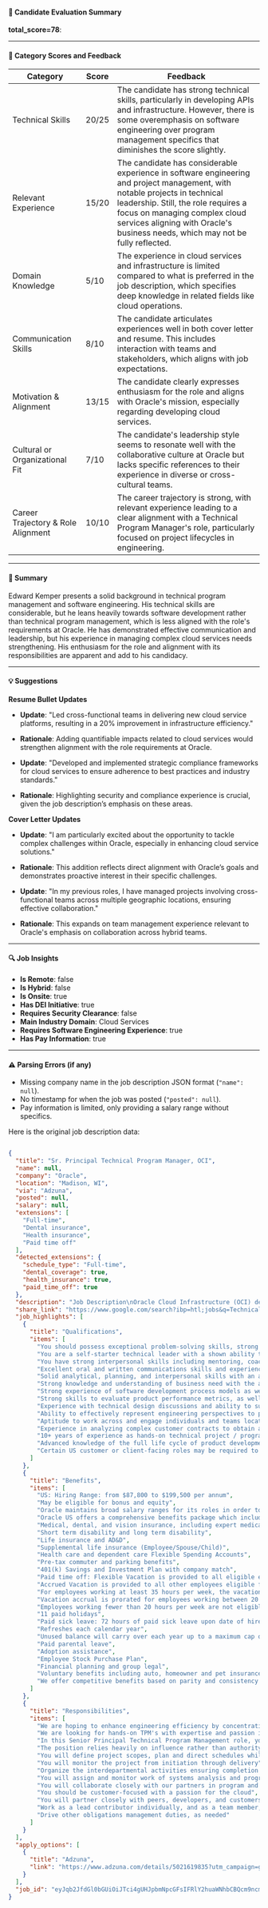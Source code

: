 #### 📄 Candidate Evaluation Summary
**total_score=78**:  

---

#### 🎯 Category Scores and Feedback

| Category                        | Score | Feedback |
|----------------------------------|-------|----------|
| Technical Skills                 | 20/25 | The candidate has strong technical skills, particularly in developing APIs and infrastructure. However, there is some overemphasis on software engineering over program management specifics that diminishes the score slightly. |
| Relevant Experience              | 15/20 | The candidate has considerable experience in software engineering and project management, with notable projects in technical leadership. Still, the role requires a focus on managing complex cloud services aligning with Oracle's business needs, which may not be fully reflected. |
| Domain Knowledge                 | 5/10  | The experience in cloud services and infrastructure is limited compared to what is preferred in the job description, which specifies deep knowledge in related fields like cloud operations. |
| Communication Skills             | 8/10  | The candidate articulates experiences well in both cover letter and resume. This includes interaction with teams and stakeholders, which aligns with job expectations. |
| Motivation & Alignment           | 13/15 | The candidate clearly expresses enthusiasm for the role and aligns with Oracle's mission, especially regarding developing cloud services. |
| Cultural or Organizational Fit   | 7/10  | The candidate's leadership style seems to resonate well with the collaborative culture at Oracle but lacks specific references to their experience in diverse or cross-cultural teams. |
| Career Trajectory & Role Alignment | 10/10 | The career trajectory is strong, with relevant experience leading to a clear alignment with a Technical Program Manager's role, particularly focused on project lifecycles in engineering. |

---

#### 🧾 Summary

Edward Kemper presents a solid background in technical program management and software engineering. His technical skills are considerable, but he leans heavily towards software development rather than technical program management, which is less aligned with the role's requirements at Oracle. He has demonstrated effective communication and leadership, but his experience in managing complex cloud services needs strengthening. His enthusiasm for the role and alignment with its responsibilities are apparent and add to his candidacy.

---

#### 💡 Suggestions

**Resume Bullet Updates**  
- **Update**: "Led cross-functional teams in delivering new cloud service platforms, resulting in a 20% improvement in infrastructure efficiency."
- **Rationale**: Adding quantifiable impacts related to cloud services would strengthen alignment with the role requirements at Oracle.

- **Update**: "Developed and implemented strategic compliance frameworks for cloud services to ensure adherence to best practices and industry standards."
- **Rationale**: Highlighting security and compliance experience is crucial, given the job description’s emphasis on these areas.

**Cover Letter Updates**  
- **Update**: "I am particularly excited about the opportunity to tackle complex challenges within Oracle, especially in enhancing cloud service solutions."
- **Rationale**: This addition reflects direct alignment with Oracle’s goals and demonstrates proactive interest in their specific challenges.

- **Update**: "In my previous roles, I have managed projects involving cross-functional teams across multiple geographic locations, ensuring effective collaboration."
- **Rationale**: This expands on team management experience relevant to Oracle's emphasis on collaboration across hybrid teams.

---

#### 🔍 Job Insights

- **Is Remote**: false
- **Is Hybrid**: false
- **Is Onsite**: true
- **Has DEI Initiative**: true
- **Requires Security Clearance**: false
- **Main Industry Domain**: Cloud Services
- **Requires Software Engineering Experience**: true
- **Has Pay Information**: true

---

#### ⚠️ Parsing Errors (if any)

- Missing company name in the job description JSON format (`"name": null`). 
- No timestamp for when the job was posted (`"posted": null`).
- Pay information is limited, only providing a salary range without specifics.

Here is the original job description data:

```json

{
  "title": "Sr. Principal Technical Program Manager, OCI",
  "name": null,
  "company": "Oracle",
  "location": "Madison, WI",
  "via": "Adzuna",
  "posted": null,
  "salary": null,
  "extensions": [
    "Full-time",
    "Dental insurance",
    "Health insurance",
    "Paid time off"
  ],
  "detected_extensions": {
    "schedule_type": "Full-time",
    "dental_coverage": true,
    "health_insurance": true,
    "paid_time_off": true
  },
  "description": "Job Description\nOracle Cloud Infrastructure (OCI) delivers mission-critical applications for top tier enterprises around the world. Our cloud offers unmatched hyper-scale, multi-tenant services deployed in more than 50 regions worldwide. OCI is expanding its mission beyond the traditional boundaries of public cloud to include dedicated, hybrid and multi cloud, edge computing, and more.\nAt Technical Strategy and Oversight (TSO) organization, our mission is to support customer choice, transparency, and value when it comes to cloud infrastructure. We're embarking on ambitious new initiatives such as building new innovative platforms, high performance primitives, frameworks to support OCI developers, and new container runtime that will allow us to run the full variety of OCI services, including our most demanding, high-performance, high-availability services. We're also working on new ingenuities such as providing canonical implementation of core components for data planes through a data-plane runtime framework, developing a remote persistent storage solution with the latency and performance comparable to that of a local nVME drive, and developing standards and tools to identify critical performance improvements across OCI data-planes. We are hoping to enhance engineering efficiency by concentrating our expertise on building low level systems with high performance that can be adopted by our core cloud services across OCI.\nIn addition, TSO organization is charged with creation and governance of the OCI-wide programs to improve organizational engineering standards, governing processes, architectural review boards, change management, intercoms, PSA's, and recruiting tools.\nWe are looking for hands-on TPM's with expertise and passion in solving difficult problems in all areas of cloud service software engineering: high scale distributed systems, virtualized infrastructure, identity, security, observability, and user experience.\nThis is a greenfield opportunity to design and build new cloud services from the ground up. We are growing fast, still at an early stage, and working on ambitious new initiatives. You will be part of a team of smart, motivated, diverse people, and given the autonomy as well as support to do your best work. It is a dynamic and flexible workplace where you'll belong and be encouraged.\nWho are we looking for?\nIn this Senior Principal Technical Program Management role, you will be working across a multi-functional team that understands our business and its objectives, to lead us through planning and designing technical solutions to solve the business's problems in a very agile, fast-paced, and collaborative environment. The position relies heavily on influence rather than authority to drive projects.\nYou will define project scopes, plan and direct schedules while focusing on regular and timely delivery of value; organize and lead project status and working meetings; prepare and distribute progress reports; manage risks and issues; correct deviations from plans; and perform delivery planning for assigned projects.\nYou will monitor the project from initiation through delivery. Organize the interdepartmental activities ensuring completion of the project/product on schedule and within budget constraints. You will assign and monitor work of systems analysis and program staff, providing technical support and direction.\nYou will collaborate closely with our partners in program and product management to understand our customers and build the right solutions and products that makes their needs and businesses complete.\nYou should possess exceptional problem-solving skills, strong business judgment, and notable experience collaborating in hybrid teams. You are a self-starter technical leader with a shown ability to execute both strategically and tactically, and someone who is excited to take on new projects.\nYou have strong interpersonal skills including mentoring, coaching, collaborating, and team building. You should be customer-focused with a passion for the cloud. You will partner closely with peers, developers, and customers to create solutions, while simultaneously evolving existing capabilities.\nCareer Level - IC4\nResponsibilities\nJob Requirements:\n- Excellent oral and written communications skills and experience interacting with both business and Development/Engineering staff at all levels including the executive level.\n- Solid analytical, planning, and interpersonal skills with an ability to handle competing demands.\n- Strong knowledge and understanding of business need with the ability to establish/maintain high level of customer trust and confidence.\n- Strong experience of software development process models as well as expert knowledge of both Agile and traditional project management principles and practices and the ability to blend them together in the right proportions to fit a project and business environment.\n- Strong skills to evaluate product performance metrics, as well as diagnose and resolve issues.\n- Experience with technical design discussions and ability to summarize complex trade-offs and options in presentation and technical documentation\n- Ability to effectively represent engineering perspectives to partner organizations, product teams, and executive leadership.\n- Aptitude to work across and engage individuals and teams located across multiple geographies and or cultures.\n- Experience in analyzing complex customer contracts to obtain a complete understanding of terms related to security, compliance, privacy, and cloud operations.\n- Work as a lead contributor individually, and as a team member, providing direction and mentoring to others as needed/requested.\n- Drive other obligations management duties, as needed.\nMinimum Qualifications:\n- 10+ years of experience as hands-on technical project / program manager; preferably in a related industry.\n- Advanced knowledge of the full life cycle of product development and experience launching and operating customer-facing cloud services\nPreferred Qualifications:\n- 15+ years of project management, product design or related experience\n- BS degree in Computer Science, Business Administration, or equivalent work experience (MS Preferred)\n- Thorough understanding of public cloud infrastructure services, such as Compute, Storage, Identity and Networking\n- Demonstrated knowledge of AWS, Azure or Google IaaS, SaaS and PaaS services.\nDisclaimer:\nCertain US customer or client-facing roles may be required to comply with applicable requirements, such as immunization and occupational health mandates.\nRange and benefit information provided in this posting are specific to the stated locations only\nUS: Hiring Range: from $87,800 to $199,500 per annum. May be eligible for bonus and equity.\nOracle maintains broad salary ranges for its roles in order to account for variations in knowledge, skills, experience, market conditions and locations, as well as reflect Oracle's differing products, industries and lines of business.\nCandidates are typically placed into the range based on the preceding factors as well as internal peer equity.\nOracle US offers a comprehensive benefits package which includes the following:\n- Medical, dental, and vision insurance, including expert medical opinion\n- Short term disability and long term disability\n- Life insurance and AD&D\n- Supplemental life insurance (Employee/Spouse/Child)\n- Health care and dependent care Flexible Spending Accounts\n- Pre-tax commuter and parking benefits\n- 401(k) Savings and Investment Plan with company match\n- Paid time off: Flexible Vacation is provided to all eligible employees assigned to a salaried (non-overtime eligible) position. Accrued Vacation is provided to all other employees eligible for vacation benefits. For employees working at least 35 hours per week, the vacation accrual rate is 13 days annually for the first three years of employment and 18 days annually for subsequent years of employment. Vacation accrual is prorated for employees working between 20 and 34 hours per week. Employees working fewer than 20 hours per week are not eligible for vacation.\n- 11 paid holidays\n- Paid sick leave: 72 hours of paid sick leave upon date of hire. Refreshes each calendar year. Unused balance will carry over each year up to a maximum cap of 112 hours.\n- Paid parental leave\n- Adoption assistance\n- Employee Stock Purchase Plan\n- Financial planning and group legal\n- Voluntary benefits including auto, homeowner and pet insurance\nThe role will generally accept applications for at least three calendar days from the posting date or as long as the job remains posted.\nAbout Us\nAs a world leader in cloud solutions, Oracle uses tomorrow's technology to tackle today's challenges. We've partnered with industry-leaders in almost every sector-and continue to thrive after 40+ years of change by operating with integrity.\nWe know that true innovation starts when everyone is empowered to contribute. That's why we're committed to growing an inclusive workforce that promotes opportunities for all.\nOracle careers open the door to global opportunities where work-life balance flourishes. We offer competitive benefits based on parity and consistency and support our people with flexible medical, life insurance, and retirement options. We also encourage employees to give back to their communities through our volunteer programs.\nWe're committed to including people with disabilities at all stages of the employment process. If you require accessibility assistance or accommodation for a disability at any point, let us know by emailing accommodation-request_mb@oracle.com or by calling +1 888 404 2494 in the United States.\nOracle is an Equal Employment Opportunity Employer. All qualified applicants will receive consideration for employment without regard to race, color, religion, sex, national origin, sexual orientation, gender identity, disability and protected veterans' status, or any other characteristic protected by law. Oracle will consider for employment qualified applicants with arrest and conviction records pursuant to applicable law.",
  "share_link": "https://www.google.com/search?ibp=htl;jobs&q=Technical+Program+Manager&htidocid=G4uFK8YmvV8_Bq99AAAAAA%3D%3D&hl=en-US&shndl=37&shmd=H4sIAAAAAAAA_xXNsQrCMBCAYVy7uzjdLJqK4KJjB6kgLSg4lmsMSSS9C3cZ-iq-rXX5-ba_-q6q5iEGeolkY8YET2cDRbuoF_aCE9yR0DvZQde0sIcbj6AOxQZggiuzT25zCaVkPde1ajJeC5ZojeWpZnIjz_WHR_1n0IDicsLihuPpMJtMfrvuBG1yEGl5vaMy7eDV_gAX0E18nAAAAA&shmds=v1_AQbUm96t3r60iAtNO0baSsoIxcKavJ0tOBv5fhE1kd5FSp3nNA&source=sh/x/job/li/m1/1#fpstate=tldetail&htivrt=jobs&htiq=Technical+Program+Manager&htidocid=G4uFK8YmvV8_Bq99AAAAAA%3D%3D",
  "job_highlights": [
    {
      "title": "Qualifications",
      "items": [
        "You should possess exceptional problem-solving skills, strong business judgment, and notable experience collaborating in hybrid teams",
        "You are a self-starter technical leader with a shown ability to execute both strategically and tactically, and someone who is excited to take on new projects",
        "You have strong interpersonal skills including mentoring, coaching, collaborating, and team building",
        "Excellent oral and written communications skills and experience interacting with both business and Development/Engineering staff at all levels including the executive level",
        "Solid analytical, planning, and interpersonal skills with an ability to handle competing demands",
        "Strong knowledge and understanding of business need with the ability to establish/maintain high level of customer trust and confidence",
        "Strong experience of software development process models as well as expert knowledge of both Agile and traditional project management principles and practices and the ability to blend them together in the right proportions to fit a project and business environment",
        "Strong skills to evaluate product performance metrics, as well as diagnose and resolve issues",
        "Experience with technical design discussions and ability to summarize complex trade-offs and options in presentation and technical documentation",
        "Ability to effectively represent engineering perspectives to partner organizations, product teams, and executive leadership",
        "Aptitude to work across and engage individuals and teams located across multiple geographies and or cultures",
        "Experience in analyzing complex customer contracts to obtain a complete understanding of terms related to security, compliance, privacy, and cloud operations",
        "10+ years of experience as hands-on technical project / program manager; preferably in a related industry",
        "Advanced knowledge of the full life cycle of product development and experience launching and operating customer-facing cloud services",
        "Certain US customer or client-facing roles may be required to comply with applicable requirements, such as immunization and occupational health mandates"
      ]
    },
    {
      "title": "Benefits",
      "items": [
        "US: Hiring Range: from $87,800 to $199,500 per annum",
        "May be eligible for bonus and equity",
        "Oracle maintains broad salary ranges for its roles in order to account for variations in knowledge, skills, experience, market conditions and locations, as well as reflect Oracle's differing products, industries and lines of business",
        "Oracle US offers a comprehensive benefits package which includes the following:",
        "Medical, dental, and vision insurance, including expert medical opinion",
        "Short term disability and long term disability",
        "Life insurance and AD&D",
        "Supplemental life insurance (Employee/Spouse/Child)",
        "Health care and dependent care Flexible Spending Accounts",
        "Pre-tax commuter and parking benefits",
        "401(k) Savings and Investment Plan with company match",
        "Paid time off: Flexible Vacation is provided to all eligible employees assigned to a salaried (non-overtime eligible) position",
        "Accrued Vacation is provided to all other employees eligible for vacation benefits",
        "For employees working at least 35 hours per week, the vacation accrual rate is 13 days annually for the first three years of employment and 18 days annually for subsequent years of employment",
        "Vacation accrual is prorated for employees working between 20 and 34 hours per week",
        "Employees working fewer than 20 hours per week are not eligible for vacation",
        "11 paid holidays",
        "Paid sick leave: 72 hours of paid sick leave upon date of hire",
        "Refreshes each calendar year",
        "Unused balance will carry over each year up to a maximum cap of 112 hours",
        "Paid parental leave",
        "Adoption assistance",
        "Employee Stock Purchase Plan",
        "Financial planning and group legal",
        "Voluntary benefits including auto, homeowner and pet insurance",
        "We offer competitive benefits based on parity and consistency and support our people with flexible medical, life insurance, and retirement options"
      ]
    },
    {
      "title": "Responsibilities",
      "items": [
        "We are hoping to enhance engineering efficiency by concentrating our expertise on building low level systems with high performance that can be adopted by our core cloud services across OCI",
        "We are looking for hands-on TPM's with expertise and passion in solving difficult problems in all areas of cloud service software engineering: high scale distributed systems, virtualized infrastructure, identity, security, observability, and user experience",
        "In this Senior Principal Technical Program Management role, you will be working across a multi-functional team that understands our business and its objectives, to lead us through planning and designing technical solutions to solve the business's problems in a very agile, fast-paced, and collaborative environment",
        "The position relies heavily on influence rather than authority to drive projects",
        "You will define project scopes, plan and direct schedules while focusing on regular and timely delivery of value; organize and lead project status and working meetings; prepare and distribute progress reports; manage risks and issues; correct deviations from plans; and perform delivery planning for assigned projects",
        "You will monitor the project from initiation through delivery",
        "Organize the interdepartmental activities ensuring completion of the project/product on schedule and within budget constraints",
        "You will assign and monitor work of systems analysis and program staff, providing technical support and direction",
        "You will collaborate closely with our partners in program and product management to understand our customers and build the right solutions and products that makes their needs and businesses complete",
        "You should be customer-focused with a passion for the cloud",
        "You will partner closely with peers, developers, and customers to create solutions, while simultaneously evolving existing capabilities",
        "Work as a lead contributor individually, and as a team member, providing direction and mentoring to others as needed/requested",
        "Drive other obligations management duties, as needed"
      ]
    }
  ],
  "apply_options": [
    {
      "title": "Adzuna",
      "link": "https://www.adzuna.com/details/5021619835?utm_campaign=google_jobs_apply&utm_source=google_jobs_apply&utm_medium=organic"
    }
  ],
  "job_id": "eyJqb2JfdGl0bGUiOiJTci4gUHJpbmNpcGFsIFRlY2huaWNhbCBQcm9ncmFtIE1hbmFnZXIsIE9DSSIsImNvbXBhbnlfbmFtZSI6Ik9yYWNsZSIsImFkZHJlc3NfY2l0eSI6Ik1hZGlzb24sIFdJIiwiaHRpZG9jaWQiOiJHNHVGSzhZbXZWOF9CcTk5QUFBQUFBPT0iLCJ1dWxlIjoidytDQUlRSUNJTlZXNXBkR1ZrSUZOMFlYUmxjdyJ9"
}